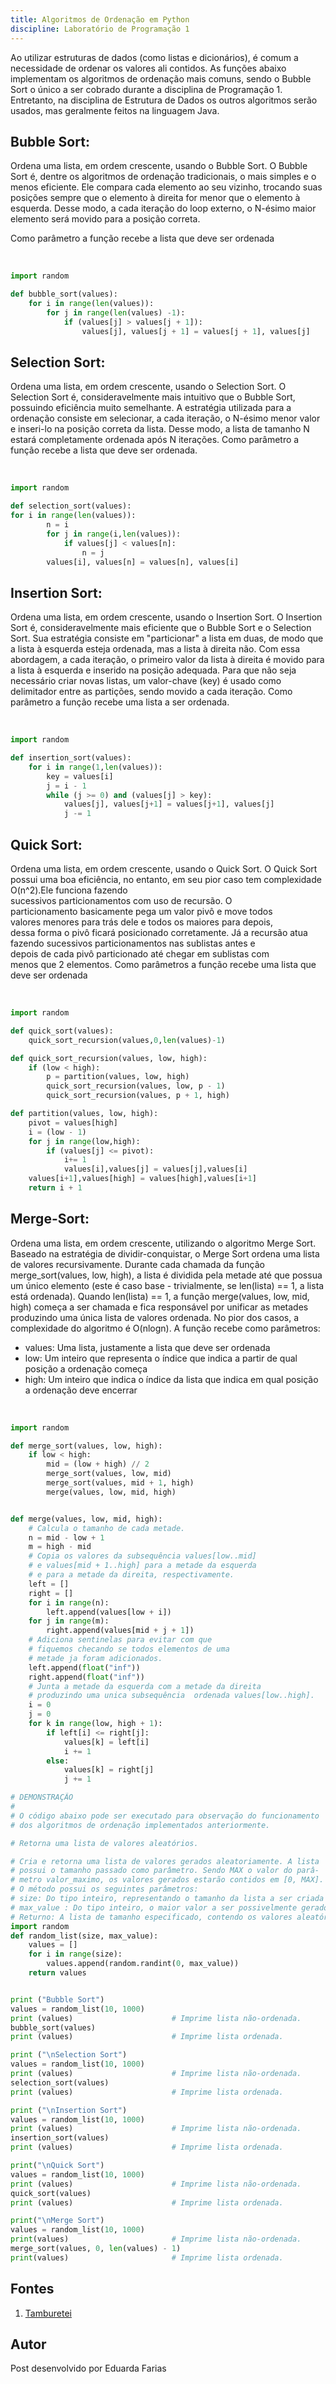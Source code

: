 ```yaml
---
title: Algoritmos de Ordenação em Python
discipline: Laboratório de Programação 1
---
```

Ao utilizar estruturas de dados (como listas e dicionários), é comum
a necessidade de ordenar os valores ali contidos. As funções abaixo
implementam os algoritmos de ordenação mais comuns, sendo o Bubble
Sort o único a ser cobrado durante a disciplina de Programação 1.
Entretanto, na disciplina de Estrutura de Dados os outros algoritmos serão usados,
mas geralmente feitos na linguagem Java.

## Bubble Sort:
Ordena uma lista, em ordem crescente, usando o Bubble Sort.
O Bubble Sort é, dentre os algoritmos de ordenação tradicionais, o 
mais simples e o menos eficiente. Ele compara cada elemento ao seu
vizinho, trocando suas posições sempre que o elemento à direita for
menor que o elemento à esquerda. Desse modo, a cada iteração do
loop externo, o N-ésimo maior elemento será movido para a posição 
correta.

Como parâmetro a função recebe a lista que deve ser ordenada

<br>

```python
import random 

def bubble_sort(values):
    for i in range(len(values)):
        for j in range(len(values) -1):
            if (values[j] > values[j + 1]):
                values[j], values[j + 1] = values[j + 1], values[j]
```

## Selection Sort:
Ordena uma lista, em ordem crescente, usando o Selection Sort.
O Selection Sort é, consideravelmente mais intuitivo que o Bubble
Sort, possuindo eficiência muito semelhante. A estratégia utilizada
para a ordenação consiste em selecionar, a cada iteração, o N-ésimo
menor valor e inseri-lo na posição correta da lista. Desse modo, a
lista de tamanho N estará completamente ordenada após N iterações.
Como parâmetro a função recebe a lista que deve ser ordenada.

<br>

```python
import random

def selection_sort(values):
for i in range(len(values)):
        n = i
        for j in range(i,len(values)):
            if values[j] < values[n]:
                n = j
        values[i], values[n] = values[n], values[i]
```

## Insertion Sort:
Ordena uma lista, em ordem crescente, usando o Insertion Sort.
O Insertion Sort é, consideravelmente mais eficiente que o Bubble
Sort e o Selection Sort. Sua estratégia consiste em "particionar" a
lista em duas, de modo que a lista à esquerda esteja ordenada, mas
a lista à direita não. Com essa abordagem, a cada iteração, o primeiro valor
 da lista à direita é movido para a lista à esquerda e
inserido na posição adequada. Para que não seja necessário criar 
novas listas, um valor-chave (key) é usado como delimitador entre
as partições, sendo movido a cada iteração.
Como parâmetro a função recebe uma lista a ser ordenada.

<br>

```python
import random

def insertion_sort(values):
    for i in range(1,len(values)):
        key = values[i]
        j = i - 1
        while (j >= 0) and (values[j] > key):
            values[j], values[j+1] = values[j+1], values[j]
            j -= 1
```

## Quick Sort:
Ordena uma lista, em ordem crescente, usando o Quick Sort.
O Quick Sort possui uma boa eficiência, no entanto, em
seu pior caso tem complexidade O(n^2).Ele funciona fazendo      
sucessivos particionamentos com uso de recursão. O               
particionamento basicamente pega um valor pivô e move todos      
valores menores para trás dele e todos os maiores para depois,   
dessa forma o pivô ficará posicionado corretamente. Já a recursão 
atua fazendo sucessivos particionamentos nas sublistas antes e   
depois de cada pivô particionado até chegar em sublistas com     
menos que 2 elementos. 
Como parâmetros a função recebe uma lista que deve ser ordenada

<br>

```python
import random

def quick_sort(values):                     
    quick_sort_recursion(values,0,len(values)-1) 

def quick_sort_recursion(values, low, high):
    if (low < high):
        p = partition(values, low, high)
        quick_sort_recursion(values, low, p - 1)
        quick_sort_recursion(values, p + 1, high)

def partition(values, low, high):
    pivot = values[high]
    i = (low - 1) 
    for j in range(low,high):
        if (values[j] <= pivot):
            i+= 1
            values[i],values[j] = values[j],values[i]
    values[i+1],values[high] = values[high],values[i+1]
    return i + 1

```

## Merge-Sort:
Ordena uma lista, em ordem crescente, utilizando
o algoritmo Merge Sort.
Baseado na estratégia de dividir-conquistar, o Merge Sort
ordena uma lista de valores recursivamente. Durante
cada chamada da função merge_sort(values, low, high), 
a lista é dividida pela metade até que possua um único elemento 
(este é caso base - trivialmente, se len(lista) == 1, a lista está ordenada). 
Quando len(lista) == 1, a função merge(values, low, mid, high) começa a 
ser chamada e fica responsável por unificar as metades produzindo uma 
única lista de valores ordenada. No pior dos casos, a complexidade 
do algoritmo é O(nlogn).
A função recebe como parâmetros:
- values: Uma lista, justamente a lista que deve ser ordenada
- low: Um inteiro que representa o índice que indica a partir de qual posição a ordenação começa
- high: Um inteiro que indica o índice da lista que indica em qual posição a ordenação deve encerrar

<br>

```python
import random

def merge_sort(values, low, high):
    if low < high:
        mid = (low + high) // 2
        merge_sort(values, low, mid)
        merge_sort(values, mid + 1, high)
        merge(values, low, mid, high)


def merge(values, low, mid, high):
    # Calcula o tamanho de cada metade. 
    n = mid - low + 1
    m = high - mid
    # Copia os valores da subsequência values[low..mid]
    # e values[mid + 1..high] para a metade da esquerda
    # e para a metade da direita, respectivamente.
    left = []
    right = []
    for i in range(n):
        left.append(values[low + i])
    for j in range(m):
        right.append(values[mid + j + 1])
    # Adiciona sentinelas para evitar com que
    # fiquemos checando se todos elementos de uma
    # metade ja foram adicionados.
    left.append(float("inf"))
    right.append(float("inf"))
    # Junta a metade da esquerda com a metade da direita
    # produzindo uma unica subsequência  ordenada values[low..high].
    i = 0
    j = 0
    for k in range(low, high + 1):
        if left[i] <= right[j]:
            values[k] = left[i]
            i += 1
        else:
            values[k] = right[j]
            j += 1
```

``` python
# DEMONSTRAÇÃO
#
# O código abaixo pode ser executado para observação do funcionamento
# dos algoritmos de ordenação implementados anteriormente.

# Retorna uma lista de valores aleatórios.

# Cria e retorna uma lista de valores gerados aleatoriamente. A lista
# possui o tamanho passado como parâmetro. Sendo MAX o valor do parâ-
# metro valor_maximo, os valores gerados estarão contidos em [0, MAX].
# O método possui os seguintes parâmetros:
# size: Do tipo inteiro, representando o tamanho da lista a ser criada 
# max_value : Do tipo inteiro, o maior valor a ser possivelmente gerado
# Returno: A lista de tamanho especificado, contendo os valores aleatórios 
import random
def random_list(size, max_value):
    values = []
    for i in range(size):
        values.append(random.randint(0, max_value))
    return values


print ("Bubble Sort")
values = random_list(10, 1000)
print (values)                      # Imprime lista não-ordenada.
bubble_sort(values)                
print (values)                      # Imprime lista ordenada.

print ("\nSelection Sort")
values = random_list(10, 1000)
print (values)                      # Imprime lista não-ordenada.
selection_sort(values)
print (values)                      # Imprime lista ordenada.

print ("\nInsertion Sort")
values = random_list(10, 1000)     
print (values)                      # Imprime lista não-ordenada.
insertion_sort(values)
print (values)                      # Imprime lista ordenada.

print("\nQuick Sort")
values = random_list(10, 1000)     
print (values)                      # Imprime lista não-ordenada.
quick_sort(values)                 
print (values)                      # Imprime lista ordenada.

print("\nMerge Sort")
values = random_list(10, 1000) 
print(values)                       # Imprime lista não-ordenada.
merge_sort(values, 0, len(values) - 1)
print(values)                       # Imprime lista ordenada.

```

## Fontes 

1. <a href= "https://github.com/OpenDevUFCG/Tamburetei" target="_blank"> Tamburetei </a>

## Autor 

Post desenvolvido por Eduarda Farias